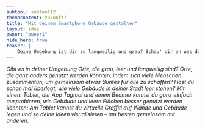 ```yaml
---
subtool: subtool12
themacontent: zukunft7
title: "Mit deinem Smartphone Gebäude gestalten"
layout: idee
owner: "owner1"
hide_hero: true
teaser: |
    Deine Umgebung ist dir zu langweilig und grau? Schau' dir an was du virtuell verändern kannst - mache Entwürfe und überzeuge andere, etwas zu verändern.
---
```


*Gibt es in deiner Umgebung Orte, die grau, leer und langweilig sind? Orte, die ganz anders genutzt werden könnten, indem sich viele Menschen zusammentun, um gemeinsam etwas Buntes für alle zu schaffen? Hast du schon mal überlegt, wie viele Gebäude in deiner Stadt leer stehen? Mit einem Tablet, der App Tagtool und einem Beamer kannst du ganz einfach ausprobieren, wie Gebäude und leere Flächen besser genutzt werden könnten: Am Tablet kannst du virtuelle Graffiti auf Wände und Gebäude legen und so deine Ideen visualisieren – am besten gemeinsam mit anderen.*
